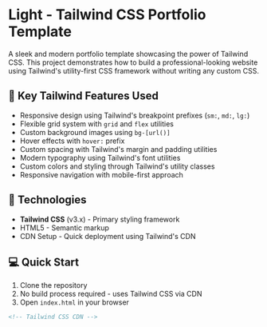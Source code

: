 # Light - Tailwind CSS Portfolio Template

A sleek and modern portfolio template showcasing the power of Tailwind CSS. This project demonstrates how to build a professional-looking website using Tailwind's utility-first CSS framework without writing any custom CSS.

## 🎯 Key Tailwind Features Used

- Responsive design using Tailwind's breakpoint prefixes (`sm:`, `md:`, `lg:`)
- Flexible grid system with `grid` and `flex` utilities
- Custom background images using `bg-[url()]`
- Hover effects with `hover:` prefix
- Custom spacing with Tailwind's margin and padding utilities
- Modern typography using Tailwind's font utilities
- Custom colors and styling through Tailwind's utility classes
- Responsive navigation with mobile-first approach

## 🚀 Technologies

- **Tailwind CSS** (v3.x) - Primary styling framework
- HTML5 - Semantic markup
- CDN Setup - Quick deployment using Tailwind's CDN

## 💻 Quick Start

1. Clone the repository
2. No build process required - uses Tailwind CSS via CDN
3. Open `index.html` in your browser

```html
<!-- Tailwind CSS CDN -->